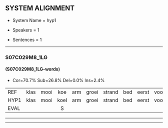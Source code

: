 
## SYSTEM ALIGNMENT

- System Name = hyp1

- Speakers = 1

- Sentences = 1

---

### S07C029M8_1LG

#### (S07C029M8_1LG-words)

- Cor=70.7%	Sub=26.8%	Del=0.0%	Ins=2.4%

|  |  |  |  |  |  |  |  |  |  |  |  |  |  |  |  |  |  |  |  |  |  |  |  |  |  |  |  |  |  |  |  |  |  |  |  |  |  |  |  |  |  |
|:--- |:---:|:---:|:---:|:---:|:---:|:---:|:---:|:---:|:---:|:---:|:---:|:---:|:---:|:---:|:---:|:---:|:---:|:---:|:---:|:---:|:---:|:---:|:---:|:---:|:---:|:---:|:---:|:---:|:---:|:---:|:---:|:---:|:---:|:---:|:---:|:---:|:---:|:---:|:---:|:---:|:---:|
| REF | klas | mooi | koe | arm | groei | strand | bed | eerst | voor | draai | sjaal | herfst | duur | straat | leeuw | clown | hoek | krant | hout | vriend | gauw | chips | groen | feest | reis | jas | huis | paard | vijf | muts | nieuw | kind | bang | oog | zacht | schoen | plas | neus | knoop | plank |  |
| HYP1 | klas | mooi | koel | arm | groei | strand | bed | eerst | voor | trai | sjaaw | herfst | duur | straat | leeuwen | klauwnen | hoek | krant | hout | vreemd | gauw | chieps | groen | feest | reis | jas | huis | paard | vijf | nut | nieuwe | kind | bang | oog | zacht | schoen | pras | neur | knoop | plank | ja |
| EVAL |  |  | S |  |  |  |  |  |  | S | S |  |  |  | S | S |  |  |  | S |  | S |  |  |  |  |  |  |  | S | S |  |  |  |  |  | S | S |  |  | I |
---

---
